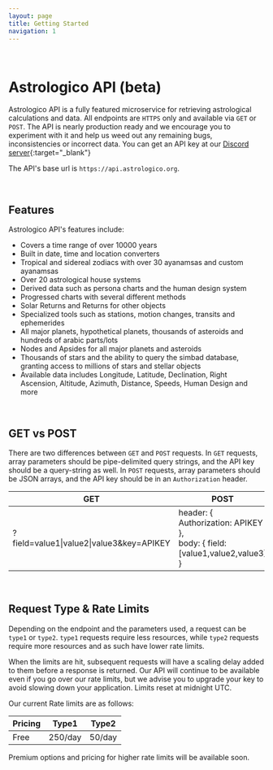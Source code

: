 ```yaml
---
layout: page
title: Getting Started
navigation: 1
---
```


<style>
	.inner a {
		color: royalblue;
		font-weight: bold;
	}
	.inner code {
		font-size: 100%;
	}
	.navigation li {
		padding: 5px;
	}
	@media (min-width: 745px) {
		.sidebar {
			width: 30%;
		}
	}
</style>

<br>

# Astrologico API (beta)

Astrologico API is a fully featured microservice for retrieving astrological calculations and data. All endpoints are `HTTPS` only and available via `GET` or `POST`. The API is nearly production ready and we encourage you to experiment with it and help us weed out any remaining bugs, inconsistencies or incorrect data. You can get an API key at our [Discord server](https://discord.gg/jtaCURK){:target="_blank"}

The API's base url is `https://api.astrologico.org`.

<br>

## Features

Astrologico API's features include:

* Covers a time range of over 10000 years
* Built in date, time and location converters
* Tropical and sidereal zodiacs with over 30 ayanamsas and custom ayanamsas
* Over 20 astrological house systems
* Derived data such as persona charts and the human design system
* Progressed charts with several different methods
* Solar Returns and Returns for other objects
* Specialized tools such as stations, motion changes, transits and ephemerides
* All major planets, hypothetical planets, thousands of asteroids and hundreds of arabic parts/lots
* Nodes and Apsides for all major planets and asteroids
* Thousands of stars and the ability to query the simbad database, granting access to millions of stars and stellar objects
* Available data includes Longitude, Latitude, Declination, Right Ascension, Altitude, Azimuth, Distance, Speeds, Human Design and more

<br>
  
## GET vs POST

There are two differences between `GET` and `POST` requests. In `GET` requests, array parameters should be pipe-delimited query strings, and the API key should be a query-string as well. In `POST` requests, array parameters should be JSON arrays, and the API key should be in an `Authorization` header.

| GET  | POST |
| --- | --- |
| ?field=value1\|value2\|value3&key=APIKEY  | header: { Authorization: APIKEY },<br>body: { field: [value1,value2,value3] } |

<br>

## Request Type & Rate Limits

Depending on the endpoint and the parameters used, a request can be `type1` or `type2`. `type1` requests require less resources, while `type2` requests require more resources and as such have lower rate limits.

When the limits are hit, subsequent requests will have a scaling delay added to them before a response is returned. Our API will continue to be available even if you go over our rate limits, but we advise you to upgrade your key to avoid slowing down your application. Limits reset at midnight UTC.

Our current Rate limits are as follows:

| Pricing | Type1  | Type2 |
| --- | --- | --- |
| Free | 250/day | 50/day |

Premium options and pricing for higher rate limits will be available soon.

<br><br><br>
